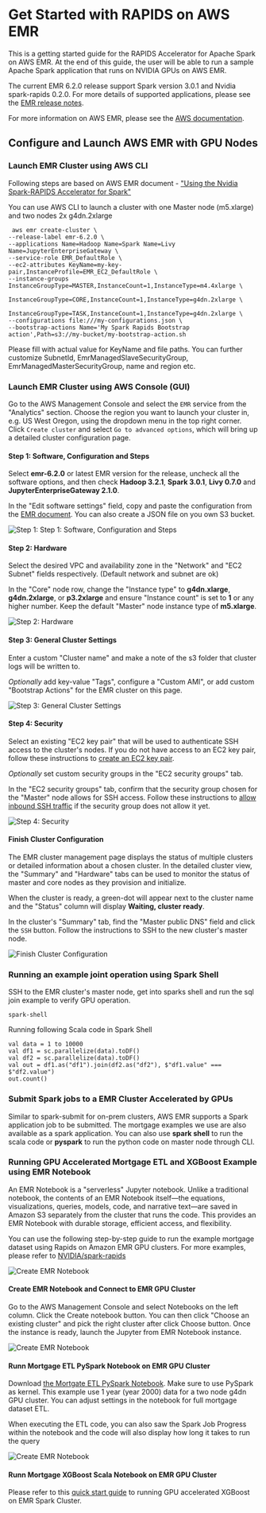 # Get Started with RAPIDS on AWS EMR


This is a getting started guide for the RAPIDS Accelerator for Apache Spark on AWS EMR. At the end of this guide, the user will be able to run a sample Apache Spark application that runs on NVIDIA GPUs on AWS EMR.


The current EMR 6.2.0 release support Spark version 3.0.1 and Nvidia spark-rapids 0.2.0. For more details of supported applications, please see the [EMR release notes](https://docs.aws.amazon.com/emr/latest/ReleaseGuide/emr-release-6x.html).  

For more information on AWS EMR, please see the [AWS documentation](https://docs.aws.amazon.com/emr/latest/ManagementGuide/emr-what-is-emr.html).

## Configure and Launch AWS EMR with GPU Nodes

###  Launch EMR Cluster using AWS CLI

Following steps are based on AWS EMR document - ["Using the Nvidia Spark-RAPIDS Accelerator for Spark"](https://docs.aws.amazon.com/emr/latest/ReleaseGuide/emr-spark-rapids.html) 


You can use AWS CLI to launch a cluster with one Master node (m5.xlarge) and two nodes 2x g4dn.2xlarge  

```
 aws emr create-cluster \
--release-label emr-6.2.0 \
--applications Name=Hadoop Name=Spark Name=Livy Name=JupyterEnterpriseGateway \
--service-role EMR_DefaultRole \
--ec2-attributes KeyName=my-key-pair,InstanceProfile=EMR_EC2_DefaultRole \
--instance-groups InstanceGroupType=MASTER,InstanceCount=1,InstanceType=m4.4xlarge \                 
                  InstanceGroupType=CORE,InstanceCount=1,InstanceType=g4dn.2xlarge \    
                  InstanceGroupType=TASK,InstanceCount=1,InstanceType=g4dn.2xlarge \
--configurations file:///my-configurations.json \
--bootstrap-actions Name='My Spark Rapids Bootstrap action',Path=s3://my-bucket/my-bootstrap-action.sh
```

Please fill with actual value for KeyName and file paths. You can further customize  SubnetId, EmrManagedSlaveSecurityGroup, EmrManagedMasterSecurityGroup, name and region etc. 


###  Launch EMR Cluster using AWS Console (GUI)

Go to the AWS Management Console and select the `EMR` service from the "Analytics" section. Choose the region you want to launch your cluster in, e.g. US West Oregon, using the dropdown menu in the top right corner. Click `Create cluster` and select `Go to advanced options`, which will bring up a detailed cluster configuration page.

#### Step 1:  Software, Configuration and Steps

Select **emr-6.2.0** or latest EMR version for the release, uncheck all the software options, and then check **Hadoop 3.2.1**, **Spark 3.0.1**, **Livy 0.7.0** and **JupyterEnterpriseGateway 2.1.0**.

In the "Edit software settings" field, copy and paste the configuration from the [EMR document](https://docs.aws.amazon.com/emr/latest/ReleaseGuide/emr-spark-rapids.html). You can also create a JSON file on you own S3 bucket.

![Step 1: Step 1:  Software, Configuration and Steps](pics/Rapids_EMR_GUI_1.PNG)

#### Step 2: Hardware

Select the desired VPC and availability zone in the "Network" and "EC2 Subnet" fields respectively. (Default network and subnet are ok)

In the "Core" node row, change the "Instance type" to **g4dn.xlarge**, **g4dn.2xlarge**, or **p3.2xlarge** and ensure "Instance count" is set to **1** or any higher number. Keep the default "Master" node instance type of **m5.xlarge**.

![Step 2: Hardware](pics/Rapids_EMR_GUI_2.PNG)

#### Step 3:  General Cluster Settings

Enter a custom "Cluster name" and make a note of the s3 folder that cluster logs will be written to.

*Optionally* add key-value "Tags", configure a "Custom AMI", or add custom "Bootstrap Actions"  for the EMR cluster on this page.

![Step 3: General Cluster Settings](pics/Rapids_EMR_GUI_3.PNG)

####  Step 4: Security

Select an existing "EC2 key pair" that will be used to authenticate SSH access to the cluster's nodes. If you do not have access to an EC2 key pair, follow these instructions to [create an EC2 key pair](https://docs.aws.amazon.com/AWSEC2/latest/UserGuide/ec2-key-pairs.html#having-ec2-create-your-key-pair).

*Optionally* set custom security groups in the "EC2 security groups" tab.

In the "EC2 security groups" tab, confirm that the security group chosen for the "Master" node allows for SSH access. Follow these instructions to [allow inbound SSH traffic](https://docs.aws.amazon.com/AWSEC2/latest/UserGuide/authorizing-access-to-an-instance.html) if the security group does not allow it yet.

![Step 4: Security](pics/Rapids_EMR_GUI_4.PNG)

#### Finish Cluster Configuration

The EMR cluster management page displays the status of multiple clusters or detailed information about a chosen cluster. In the detailed cluster view, the "Summary" and "Hardware" tabs can be used to monitor the status of master and core nodes as they provision and initialize.

When the cluster is ready, a green-dot will appear next to the cluster name and the "Status" column will display **Waiting, cluster ready**.

In the cluster's "Summary" tab, find the "Master public DNS" field and click the `SSH` button. Follow the instructions to SSH to the new cluster's master node.

![Finish Cluster Configuration](pics/Rapids_EMR_GUI_5.PNG)


### Running an example joint operation using Spark Shell

SSH to the EMR cluster's master node, get into sparks shell and run the sql join example to verify GPU operation.

```
spark-shell
```

Running following Scala code in Spark Shell

```
val data = 1 to 10000
val df1 = sc.parallelize(data).toDF()
val df2 = sc.parallelize(data).toDF()
val out = df1.as("df1").join(df2.as("df2"), $"df1.value" === $"df2.value")
out.count()
```

### Submit Spark jobs to a EMR Cluster Accelerated by GPUs

Similar to spark-submit for on-prem clusters, AWS EMR supports a Spark application job to be submitted. The mortgage examples we use are also available as a spark application.  You can also use **spark shell** to run the scala code or **pyspark** to run the python code on master node through CLI.
 


### Running GPU Accelerated Mortgage ETL and XGBoost Example using EMR Notebook

An EMR Notebook is a "serverless" Jupyter notebook. Unlike a traditional notebook, the contents of an EMR Notebook itself—the equations, visualizations, queries, models, code, and narrative text—are saved in Amazon S3 separately from the cluster that runs the code. This provides an EMR Notebook with durable storage, efficient access, and flexibility.

You can use the following step-by-step guide to run the example mortgage dataset using Rapids on Amazon EMR GPU clusters. For more examples, please refer to [NVIDIA/spark-rapids](https://github.com/NVIDIA/spark-rapids/)

![Create EMR Notebook](pics/EMR_notebook_2.png)

#### Create EMR Notebook and Connect to EMR GPU Cluster 

Go to the AWS Management Console and select Notebooks on the left column. Click the Create notebook button. You can then click "Choose an existing cluster" and pick the right cluster after click Choose button. Once the instance is ready,  launch the Jupyter from EMR Notebook instance. 

![Create EMR Notebook](pics/EMR_notebook_1.png)

#### Runn Mortgage ETL PySpark Notebook on EMR GPU Cluster 

Download [the Mortgate ETL PySpark Notebook](Mortgage-ETL-GPU-EMR.ipynb). Make sure to use PySpark as kernel. This example use 1 year (year 2000) data for a two node g4dn GPU cluster. You can adjust settings in the notebook for full mortgage dataset ETL. 

When executing the ETL code, you can also saw the Spark Job Progress within the notebook and the code will also display how long it takes to run the query

![Create EMR Notebook](pics/EMR_notebook_3.png)

#### Runn Mortgage XGBoost Scala Notebook on EMR GPU Cluster 

Please refer to this [quick start guide](https://github.com/NVIDIA/spark-xgboost-examples/blob/spark-2/getting-started-guides/csp/aws/Using_EMR_Notebook.md) to running GPU accelerated XGBoost on EMR Spark Cluster.
